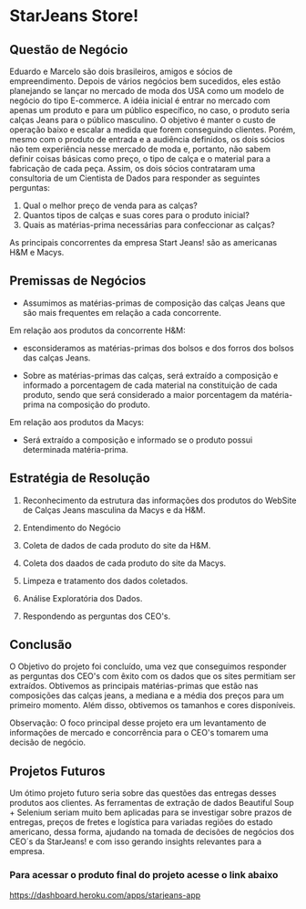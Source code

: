 # StarJeans Store!

## Questão de Negócio

Eduardo e Marcelo são dois brasileiros, amigos e sócios de empreendimento. Depois de vários negócios bem sucedidos, eles estão planejando se lançar no mercado de moda dos USA como um modelo de negócio do tipo E-commerce. A idéia inicial é entrar no mercado com apenas um produto e para um público específico, no caso, o produto seria calças Jeans para o público masculino. O objetivo é manter o custo de operação baixo e escalar a medida que forem conseguindo clientes. Porém, mesmo com o produto de entrada e a audiência definidos, os dois sócios não tem experiência nesse mercado de moda e, portanto, não sabem definir coisas básicas como preço, o tipo de calça e o material para a fabricação de cada peça. Assim, os dois sócios contrataram uma consultoria de um Cientista de Dados para responder as seguintes perguntas:

1. Qual o melhor preço de venda para as calças?
2. Quantos tipos de calças e suas cores para o produto inicial?
3. Quais as matérias-prima necessárias para confeccionar as calças?

As principais concorrentes da empresa Start Jeans! são as americanas H&M e Macys.

## Premissas de Negócios

- Assumimos as matérias-primas de composição das calças Jeans que são mais frequentes em relação a cada concorrente.

Em relação aos produtos da concorrente H&M:

- esconsideramos as matérias-primas dos bolsos e dos forros dos bolsos das calças Jeans.

- Sobre as matérias-primas das calças, será extraído a composição e informado a porcentagem de cada material na constituição de cada produto, sendo que será considerado a maior porcentagem da matéria-prima na composição do produto.

Em relação aos produtos da Macys:

- Será extraído a composição e informado se o produto possui determinada matéria-prima.

## Estratégia de Resolução

1. Reconhecimento da estrutura das informações dos produtos do WebSite de Calças Jeans masculina da Macys e da H&M.

2. Entendimento do Negócio

3. Coleta de dados de cada produto do site da H&M.

4. Coleta dos daados de cada produto do site da Macys.

5. Limpeza e tratamento dos dados coletados.

6. Análise Exploratória dos Dados.

7. Respondendo as perguntas dos CEO's.

## Conclusão

O Objetivo do projeto foi concluído, uma vez que conseguimos responder as perguntas dos CEO's com êxito com os dados que os sites permitiam ser extraídos. Obtivemos as principais matérias-primas que estão nas composições das calças jeans, a mediana e a média dos preços para um primeiro momento. Além disso, obtivemos os tamanhos e cores disponíveis.

Observação: O foco principal desse projeto era um levantamento de informações de mercado e concorrência para o CEO's tomarem uma decisão de negócio.

## Projetos Futuros

Um ótimo projeto futuro seria sobre das questões das entregas desses produtos aos clientes. As ferramentas de extração de dados Beautiful Soup + Selenium seriam muito bem aplicadas para se investigar sobre prazos de entregas, preços de fretes e logística para variadas regiões do estado americano, dessa forma, ajudando na tomada de decisões de negócios dos CEO´s da StarJeans! e com isso gerando insights relevantes para a empresa.



### Para acessar o produto final do projeto acesse o link abaixo
https://dashboard.heroku.com/apps/starjeans-app
